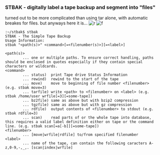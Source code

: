 ### STBAK - digitally label a tape backup and segment into "files"
turned out to be more complicated than using tar alone, with automatic breakes for files.
but anyways here it is...
![r](https://github.com/moddie666/stabk/blob/main/stbak_r.gif?raw=true) ![f](https://github.com/moddie666/stabk/blob/main/stbak_f.gif?raw=true)

```
:~/stbak$ stbak 
STBAK - The Simple Tape Backup
Usage Information:
stbak "<path(s)>" <command>[=<filenumber(s)>][=<label>]

<path(s)>
        ... one or multiple paths. To ensure correct handling, paths should be enclosed in quotes especially if they contain special characters or wildcards.
<command>
        ... status)  print Tape drive Status Information
        ... rewind)  rewind to the start of the tape
        ... move)    move to beginning of file number <filenumber> (e.g. stbak move=3)
        ... tarfile) write <path> to <filenumber> on <label> (e.g. stbak /home/user wrfile[=3][=some-tape])
        ... bz2file) same as above but with bzip2 compression
        ... tgzfile) same as above but with gz compression
        ... rdfile)  output contents of <filenumber> to stdout (e.g. stbak rdfile=3)
        ... scan)    read parts of or the whole tape into database, this requires a valid label definition either on tape or the command line. (e.g. stbak scan[=a[-b]][=some-tape])
<filenumber>
        ... [move|wrfile|rdfile] to/from specified filenumber
<label>
        ... name of the tape, can contain the following caracters A-z,0-9,-,_,. [scan|index|wrfile]
```
